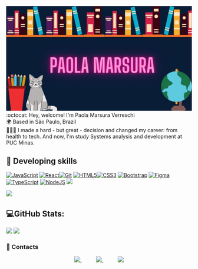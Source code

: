  <img src="paolamarsuralogo.jpg"/>

<br/>
:octocat: Hey, welcome! I'm Paola Marsura Verreschi 
<br/>
🌍 Based in São Paulo, Brazil<br>
👩🏻‍💻 I made a hard - but great - decision and changed my career: from health to tech. And now, I'm study Systems analysis and development at PUC Minas.<br>



## 	:blue_book:  Developing skills
<div align="center">
<p align="left">
<a href="https://developer.mozilla.org/en-US/docs/Web/JavaScript" target="_blank" rel="noreferrer"><img src="https://raw.githubusercontent.com/danielcranney/readme-generator/main/public/icons/skills/javascript-colored.svg" width="36" height="36" alt="JavaScript" /></a> <a href="https://reactjs.org/" target="_blank" rel="noreferrer"><img src="https://raw.githubusercontent.com/danielcranney/readme-generator/main/public/icons/skills/react-colored.svg" width="36" height="36" alt="React" /></a><a href="https://git-scm.com/" target="_blank" rel="noreferrer"><img src="https://raw.githubusercontent.com/danielcranney/readme-generator/main/public/icons/skills/git-colored.svg" width="36" height="36" alt="Git" /></a>
<a href="https://developer.mozilla.org/en-US/docs/Glossary/HTML5" target="_blank" rel="noreferrer"><img src="https://raw.githubusercontent.com/danielcranney/readme-generator/main/public/icons/skills/html5-colored.svg" width="36" height="36" alt="HTML5" /></a><a href="https://www.w3.org/TR/CSS/#css" target="_blank" rel="noreferrer"><img src="https://raw.githubusercontent.com/danielcranney/readme-generator/main/public/icons/skills/css3-colored.svg" width="36" height="36" alt="CSS3" /></a>
<a href="https://getbootstrap.com/" target="_blank" rel="noreferrer"><img src="https://raw.githubusercontent.com/danielcranney/readme-generator/main/public/icons/skills/bootstrap-colored.svg" width="36" height="36" alt="Bootstrap" /></a>
<a href="https://www.figma.com/" target="_blank" rel="noreferrer"><img src="https://raw.githubusercontent.com/danielcranney/readme-generator/main/public/icons/skills/figma-colored.svg" width="36" height="36" alt="Figma" /></a>
<a href="https://www.typescriptlang.org/" target="_blank" rel="noreferrer"><img src="https://raw.githubusercontent.com/danielcranney/readme-generator/main/public/icons/skills/typescript-colored.svg" width="36" height="36" alt="TypeScript" /></a>
<a href="https://nodejs.org/en/" target="_blank" rel="noreferrer"><img src="https://raw.githubusercontent.com/danielcranney/readme-generator/main/public/icons/skills/nodejs-colored.svg" width="36" height="36" alt="NodeJS" /></a>
<img height="40" src="https://cdn.jsdelivr.net/gh/devicons/devicon/icons/csharp/csharp-original.svg">
    
</div>

![](https://github-readme-stats.vercel.app/api/top-langs/?username=paolamarsura&theme=radical&hide_border=true&include_all_commits=false&count_private=true&layout=compact)

## :computer:GitHub Stats:
![](https://github-readme-streak-stats.herokuapp.com/?user=paolamarsura&theme=radical&hide_border=true) 
![](https://github-readme-stats.vercel.app/api?username=paolamarsura&theme=radical&hide_border=true&include_all_commits=false&count_private=true) 


### :iphone: Contacts 

<p align="center">
    <a href="https://github.com/paolamarsura">
        <img  src="https://img.shields.io/badge/github-%23100000.svg?&style=for-the-badge&logo=github&logoColor=white&link=mailto:https://github.com/paolamarsura">
    </a>
    &nbsp;&nbsp;&nbsp;&nbsp;&nbsp;&nbsp;&nbsp;&nbsp;&nbsp;
    <a href="mailto:paolamarsura@gmail.com">
        <img src="https://img.shields.io/badge/gmail-D14836?&style=for-the-badge&logo=gmail&logoColor=white&link=mailto:paolamarsura@gmail.com">
    </a>
    &nbsp;&nbsp;&nbsp;&nbsp;&nbsp;&nbsp;&nbsp;&nbsp;&nbsp;
    <a href="https://www.linkedin.com/in/paolamarsura">
        <img src="https://img.shields.io/badge/linkedin-%230077B5.svg?&style=for-the-badge&logo=linkedin&logoColor=white&link=mailto:https://www.linkedin.com/in/paolamarsura/">
    </a>
</p>



 
